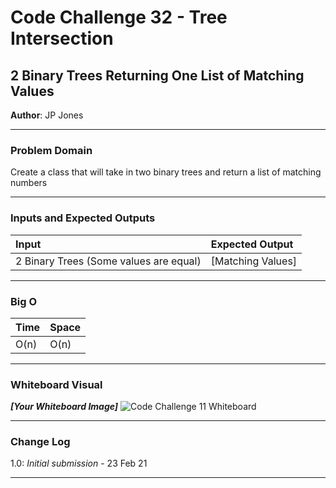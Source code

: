 ﻿# Code Challenge 32 - Tree Intersection

## 2 Binary Trees Returning One List of Matching Values
**Author**: JP Jones

---

### Problem Domain
Create a class that will take in two binary trees and return a list of matching numbers

---

### Inputs and Expected Outputs

Input |Expected Output   |
| :----------- | :----------- |
|2 Binary Trees (Some values are equal)|[Matching Values]|



---

### Big O


| Time | Space |
| :----------- | :----------- |
| O(n) | O(n) |

---

### Whiteboard Visual
***[Your Whiteboard Image]***
![Code Challenge 11 Whiteboard](./assets/CodeChallenge31_wb.png)


---

### Change Log

1.0: *Initial submission* - 23 Feb 21

---